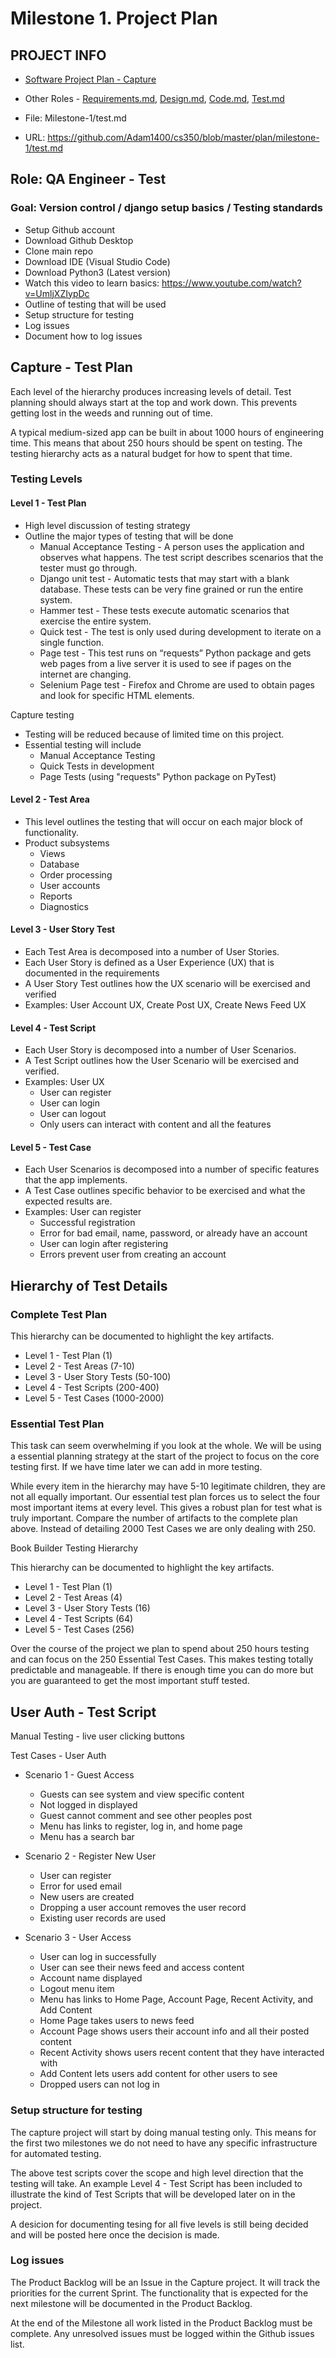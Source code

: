 # Milestone 1. Project Plan

## PROJECT INFO
* [Software Project Plan - Capture](https://capture350.herokuapp.com/)

* Other Roles - [Requirements.md](requirements.md), [Design.md](design.md), [Code.md](code.md), [Test.md](test.md)

* File: Milestone-1/test.md

* URL: https://github.com/Adam1400/cs350/blob/master/plan/milestone-1/test.md
## Role: QA Engineer - Test

### Goal: Version control / django setup basics / Testing standards

* Setup Github account
* Download Github Desktop
* Clone main repo
* Download IDE (Visual Studio Code) 
* Download Python3 (Latest version)
* Watch this video to learn basics: https://www.youtube.com/watch?v=UmljXZIypDc
* Outline of testing that will be used
* Setup structure for testing
* Log issues
* Document how to log issues

## Capture - Test Plan

Each level of the hierarchy produces increasing levels of detail.  Test planning should always start at the top and work down. This prevents getting lost
in the weeds and running out of time.

A typical medium-sized app can be built in about 1000 hours of engineering time.  This means that about 250 hours should be spent on testing.  The
testing hierarchy acts as a natural budget for how to spent that time.


### Testing Levels 

#### Level 1 - Test Plan

* High level discussion of testing strategy
* Outline the major types of testing that will be done
    * Manual Acceptance Testing - A person uses the application and observes what happens.  The test script describes scenarios that the tester must go through.
    * Django unit test - Automatic tests that may start with a blank database.  These tests can be very fine grained or run the entire system.
    * Hammer test - These tests execute automatic scenarios that exercise the entire system.
    * Quick test - The test is only used during development to iterate on a single function.
    * Page test - This test runs on “requests” Python package and gets web pages from a live server it is used to see if pages on the internet are changing.
    * Selenium Page test - Firefox and Chrome are used to obtain pages and look for specific HTML elements.
    
Capture testing

* Testing will be reduced because of limited time on this project.
* Essential testing will include
    * Manual Acceptance Testing
    * Quick Tests in development
    * Page Tests (using "requests" Python package on PyTest)
    

#### Level 2 - Test Area

* This level outlines the testing that will occur on each major block of functionality.
* Product subsystems
    * Views
    * Database
    * Order processing
    * User accounts
    * Reports
    * Diagnostics

#### Level 3 - User Story Test

* Each Test Area is decomposed into a number of User Stories.  
* Each User Story is defined as a User Experience (UX) that is documented in the requirements
* A User Story Test outlines how the UX scenario will be exercised and verified
* Examples:  User Account UX,  Create Post UX, Create News Feed UX

#### Level 4 - Test Script

* Each User Story  is decomposed into a number of User Scenarios.  
* A Test Script outlines how the User Scenario will be exercised and verified.
* Examples:  User UX
    * User can register
    * User can login
    * User can logout
    * Only users can interact with content and all the features

#### Level 5 - Test Case

* Each User Scenarios  is decomposed into a number of specific features that the app implements.  
* A Test Case outlines specific behavior to be exercised and what the expected results are.
* Examples:  User can register
    * Successful registration
    * Error for bad email, name, password, or already have an account
    * User can login after registering
    * Errors prevent user from creating an account


## Hierarchy of Test Details

### Complete Test Plan

This hierarchy can be documented to highlight the key artifacts.

* Level 1 - Test Plan (1)
* Level 2 - Test Areas (7-10)
* Level 3 - User Story Tests (50-100)
* Level 4 - Test Scripts (200-400)
* Level 5 - Test Cases (1000-2000)

### Essential Test Plan

This task can seem overwhelming if you look at the whole.   We will be using a essential planning strategy at the start of the project to focus on the core testing first.  If we have time later we can add in more testing.

While every item in the hierarchy may have 5-10 legitimate children, they are not all equally important.  Our essential test plan forces us to select the four most important items at every level.  This gives a robust plan for test what is truly important.  Compare the number of artifacts to the complete plan above.  Instead of detailing 2000 Test Cases we are only dealing with 250.

Book Builder Testing Hierarchy

This hierarchy can be documented to highlight the key artifacts.

* Level 1 - Test Plan (1)
* Level 2 - Test Areas (4)
* Level 3 - User Story Tests (16)
* Level 4 - Test Scripts (64)
* Level 5 - Test Cases (256)

Over the course of the project we plan to spend about 250 hours testing and can focus on the 250 Essential Test Cases.  This makes testing totally predictable and manageable.  If there is enough time you can do more but you are guaranteed to get the most important stuff tested.


## User Auth - Test Script

Manual Testing - live user clicking buttons

Test Cases - User Auth

* Scenario 1 - Guest Access
    * Guests can see system and view specific content
    * Not logged in displayed
    * Guest cannot comment and see other peoples post
    * Menu has links to register, log in, and home page
    * Menu has a search bar

* Scenario 2 - Register New User
    * User can register
    * Error for used email
    * New users are created
    * Dropping a user account removes the user record
    * Existing user records are used

* Scenario 3 - User Access
    * User can log in successfully
    * User can see their news feed and access content
    * Account name displayed
    * Logout menu item
    * Menu has links to Home Page, Account Page, Recent Activity, and Add Content
    * Home Page takes users to news feed
    * Account Page shows users their account info and all their posted content
    * Recent Activity shows users recent content that they have interacted with
    * Add Content lets users add content for other users to see
    * Dropped users can not log in


### Setup structure for testing

The capture project will start by doing manual testing only.  This means for the
first two milestones we do not need to have any specific infrastructure for automated
testing.

The above test scripts cover the scope and high level direction that the testing will 
take.  An example Level 4 - Test Script has been included to illustrate the kind of 
Test Scripts that will be developed later on in the project.

A desicion for documenting tesing for all five levels is still being decided and will be posted here once the decision is made.

### Log issues

The Product Backlog will be an Issue in the Capture project.  It will track the 
priorities for the current Sprint.  The functionality that is expected for the next
milestone will be documented in the Product Backlog.

At the end of the Milestone all work listed in the Product Backlog must be complete.
Any unresolved issues must be logged within the Github issues list.

